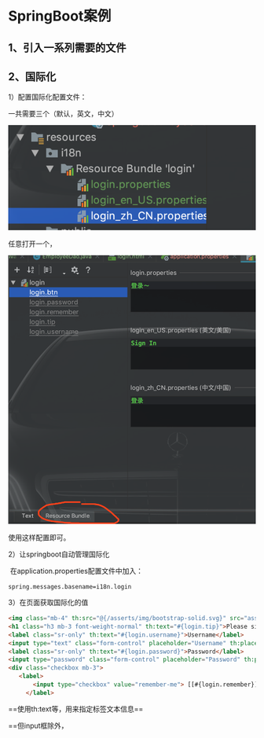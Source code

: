 # SpringBoot案例



## 1、引入一系列需要的文件



## 2、国际化

1）配置国际化配置文件：

一共需要三个（默认，英文，中文）

![image-20190625215319606](../PicSource/image-20190625215319606.png)

任意打开一个，

![image-20190625215226608](../PicSource/image-20190625215226608.png)

使用这样配置即可。



2）让springboot自动管理国际化

​	在application.properties配置文件中加入：

```properties
spring.messages.basename=i18n.login
```





3）在页面获取国际化的值

```html
<img class="mb-4" th:src="@{/asserts/img/bootstrap-solid.svg}" src="asserts/img/bootstrap-solid.svg" alt="" width="72" height="72">
<h1 class="h3 mb-3 font-weight-normal" th:text="#{login.tip}">Please sign in</h1>
<label class="sr-only" th:text="#{login.username}">Username</label>
<input type="text" class="form-control" placeholder="Username" th:placeholder="#{login.username}" required="" autofocus="">
<label class="sr-only" th:text="#{login.password}">Password</label>
<input type="password" class="form-control" placeholder="Password" th:placeholder="#{login.password}" required="">
<div class="checkbox mb-3">
   <label>
       <input type="checkbox" value="remember-me"> [[#{login.remember}]]
     </label>
```

==使用th:text等，用来指定标签文本信息==

==但input框除外，